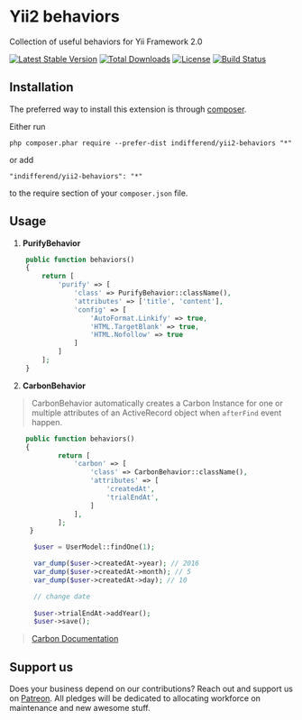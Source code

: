 Yii2 behaviors
===============================================

Collection of useful behaviors for Yii Framework 2.0

[![Latest Stable Version](https://poser.pugx.org/indifferend/yii2-behaviors/v/stable)](https://packagist.org/packages/indifferend/yii2-behaviors) [![Total Downloads](https://poser.pugx.org/indifferend/yii2-behaviors/downloads)](https://packagist.org/packages/indifferend/yii2-behaviors) [![License](https://poser.pugx.org/indifferend/yii2-behaviors/license)](https://packagist.org/packages/indifferend/yii2-behaviors)
[![Build Status](https://travis-ci.org/indifferend/yii2-behaviors.svg?branch=master)](https://travis-ci.org/indifferend/yii2-behaviors)


Installation
------------

The preferred way to install this extension is through [composer](http://getcomposer.org/download/).

Either run

```
php composer.phar require --prefer-dist indifferend/yii2-behaviors "*"
```

or add

```
"indifferend/yii2-behaviors": "*"
```

to the require section of your `composer.json` file.

Usage
-----

1) **PurifyBehavior**

```php
    public function behaviors()
    {
        return [
            'purify' => [
                'class' => PurifyBehavior::className(),
                'attributes' => ['title', 'content'],
                'config' => [
                    'AutoFormat.Linkify' => true,
                    'HTML.TargetBlank' => true,
                    'HTML.Nofollow' => true
                ]
            ]
        ];
    }
```

2) **CarbonBehavior**


> CarbonBehavior automatically creates a Carbon Instance for one or multiple attributes of an ActiveRecord
  object when `afterFind` event happen.

```php
    public function behaviors()
    {
            return [
                'carbon' => [
                    'class' => CarbonBehavior::className(),
                    'attributes' => [
                        'createdAt',
                        'trialEndAt',
                    ]
                ],
            ];
     }

      $user = UserModel::findOne(1);

      var_dump($user->createdAt->year); // 2016
      var_dump($user->createdAt->month); // 5
      var_dump($user->createdAt->day); // 10

      // change date
      
      $user->trialEndAt->addYear();
      $user->save();

```

> [Carbon Documentation](http://carbon.nesbot.com/docs/#api-introduction)


## Support us

Does your business depend on our contributions? Reach out and support us on [Patreon](https://www.patreon.com/indifferend). 
All pledges will be dedicated to allocating workforce on maintenance and new awesome stuff.
